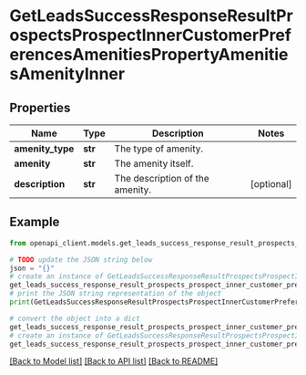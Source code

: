 # GetLeadsSuccessResponseResultProspectsProspectInnerCustomerPreferencesAmenitiesPropertyAmenitiesAmenityInner


## Properties

Name | Type | Description | Notes
------------ | ------------- | ------------- | -------------
**amenity_type** | **str** | The type of amenity. | 
**amenity** | **str** | The amenity itself. | 
**description** | **str** | The description of the amenity. | [optional] 

## Example

```python
from openapi_client.models.get_leads_success_response_result_prospects_prospect_inner_customer_preferences_amenities_property_amenities_amenity_inner import GetLeadsSuccessResponseResultProspectsProspectInnerCustomerPreferencesAmenitiesPropertyAmenitiesAmenityInner

# TODO update the JSON string below
json = "{}"
# create an instance of GetLeadsSuccessResponseResultProspectsProspectInnerCustomerPreferencesAmenitiesPropertyAmenitiesAmenityInner from a JSON string
get_leads_success_response_result_prospects_prospect_inner_customer_preferences_amenities_property_amenities_amenity_inner_instance = GetLeadsSuccessResponseResultProspectsProspectInnerCustomerPreferencesAmenitiesPropertyAmenitiesAmenityInner.from_json(json)
# print the JSON string representation of the object
print(GetLeadsSuccessResponseResultProspectsProspectInnerCustomerPreferencesAmenitiesPropertyAmenitiesAmenityInner.to_json())

# convert the object into a dict
get_leads_success_response_result_prospects_prospect_inner_customer_preferences_amenities_property_amenities_amenity_inner_dict = get_leads_success_response_result_prospects_prospect_inner_customer_preferences_amenities_property_amenities_amenity_inner_instance.to_dict()
# create an instance of GetLeadsSuccessResponseResultProspectsProspectInnerCustomerPreferencesAmenitiesPropertyAmenitiesAmenityInner from a dict
get_leads_success_response_result_prospects_prospect_inner_customer_preferences_amenities_property_amenities_amenity_inner_from_dict = GetLeadsSuccessResponseResultProspectsProspectInnerCustomerPreferencesAmenitiesPropertyAmenitiesAmenityInner.from_dict(get_leads_success_response_result_prospects_prospect_inner_customer_preferences_amenities_property_amenities_amenity_inner_dict)
```
[[Back to Model list]](../README.md#documentation-for-models) [[Back to API list]](../README.md#documentation-for-api-endpoints) [[Back to README]](../README.md)


